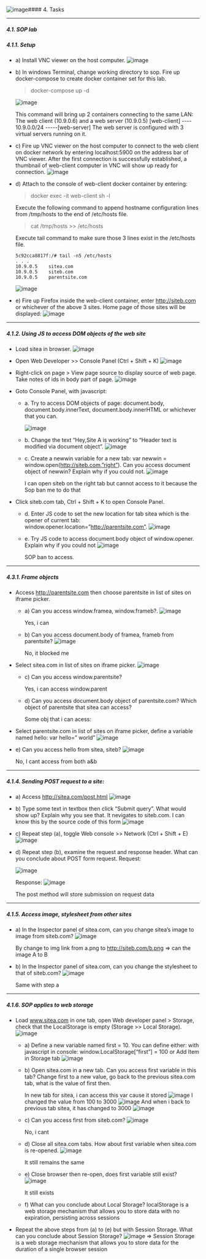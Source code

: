 ![image](https://github.com/user-attachments/assets/9e2d4a9a-70d3-4ab1-bb36-f53faa26c29d)#### 4. Tasks  
***
##### 4.1. SOP lab
##### 4.1.1. Setup 
* a) Install VNC viewer on the host computer.
  ![image](https://github.com/user-attachments/assets/f693f5ce-5ebf-4638-8fd0-e648a24e1e92)

* b) In windows Terminal, change working directory to sop. Fire up docker-compose to create docker 
container set for this lab.  
  > docker-compose up -d

  ![image](https://github.com/user-attachments/assets/f344a2aa-b52b-445f-9891-23bbc51838ab)

  This command will bring up 2 containers connecting to the same LAN: The web client (10.9.0.6) 
and a web server (10.9.0.5) 
[web-client] ---- 10.9.0.0/24 -----[web-server] 
The web server is configured with 3 virtual servers running on it.  
* c) Fire up VNC viewer on the host computer to connect to the web client on docker network by 
entering localhost:5900 on the address bar of VNC viewer. After the first connection is 
successfully established, a thumbnail of web-client computer in VNC will show up ready for 
connection.
  ![image](https://github.com/user-attachments/assets/34c9bb6d-dbed-4ab6-9c84-2d5ca7526945)

* d) Attach to the console of web-client docker container by entering: 
  > docker exec -it web-client sh -l
  
  Execute the following command to append hostname configuration lines from /tmp/hosts to the 
end of /etc/hosts file. 
  > cat /tmp/hosts  >> /etc/hosts

  Execute tail command to make sure those 3 lines exist in the /etc/hosts file.
  ``` 
  5c92cca8817f:/# tail -n5 /etc/hosts 
  . . . 
  10.9.0.5    sitea.com 
  10.9.0.5    siteb.com 
  10.9.0.5    parentsite.com
  ```
  ![image](https://github.com/user-attachments/assets/6fb2eaf9-17a6-4f45-ad2f-ac8d523b7cc0)

* e) Fire up Firefox inside the web-client container, enter http://siteb.com or whichever of the above 3 
sites. Home page of those sites will be displayed:
  ![image](https://github.com/user-attachments/assets/4d60a5d1-1731-43bd-b920-9011ddaef57b)
***
##### 4.1.2. Using JS to access DOM objects of the web site
* Load sitea in browser.
  ![image](https://github.com/user-attachments/assets/4be7b6a0-41d8-460a-8d30-4f2c8097cdd1)

* Open Web Developer >> Console Panel (Ctrl + Shift + K)
  ![image](https://github.com/user-attachments/assets/3a5fb223-5c6e-41ba-9f78-929da89d5872)

* Right-click on page > View page source to display source of web page. Take notes of ids in 
body part of page.
  ![image](https://github.com/user-attachments/assets/8720b2b8-05b1-4187-a72b-12d3709ffcc5)

* Goto Console Panel, with javascript:
  * a. Try to access DOM objects of page: document.body, document.body.innerText, 
document.body.innerHTML or whichever that you can.


    ![image](https://github.com/user-attachments/assets/19e190c5-59b1-436b-b153-de740d4f62e7)

  * b. Change the text “Hey,Site A is working” to “Header text is modified via document object”.
    ![image](https://github.com/user-attachments/assets/27926664-baa7-4e32-830b-726f2ebdca07)

  * c. Create a newwin variable for a new tab: 
var newwin = window.open(http://siteb.com,”right”). Can you access document object of 
newwin? Explain why if you could not.
    ![image](https://github.com/user-attachments/assets/56ad5113-d9b6-4c6f-9da1-b9328519aba8)

    I can open siteb on the right tab but cannot access to it because the Sop ban me to do that

* Click siteb.com tab, Ctrl + Shift + K to open Console Panel.
  * d. Enter JS code to set the new location for tab sitea which is the opener of current tab: 
window.opener.location=”http://parentsite.com”.
    ![image](https://github.com/user-attachments/assets/42373992-4daf-4982-ac4c-a6f096c13fe9)

  * e. Try JS code to access document.body object of window.opener. Explain why if you could not
    ![image](https://github.com/user-attachments/assets/527cfd7c-216f-4522-bf03-a691ee955343)

    SOP ban to access.
***
##### 4.3.1. Frame objects
* Access http://parentsite.com then choose parentsite in list of sites on iframe 
picker.
  * a) Can you access window.framea, window.frameb?.
    ![image](https://github.com/user-attachments/assets/2c2a3175-d821-454d-815d-4ab8250c2c07)

    Yes, i can

  * b) Can you access document.body of framea, frameb from parentsite?
    ![image](https://github.com/user-attachments/assets/b39178bf-1f2d-4181-ac8f-30aa2b01527a)


    No, it blocked me
* Select sitea.com in list of sites on iframe picker.
  ![image](https://github.com/user-attachments/assets/c6413789-1900-4ee4-9367-32e6c8be0dc5)

  * c) Can you access window.parentsite?

    Yes, i can access window.parent

  * d) Can you access document.body object of parentsite.com? Which object of parentsite that 
sitea can access?

    Some obj that i can acess:


*  Select parentsite.com in list of sites on iframe picker, define a variable named hello: var hello=” world”
  ![image](https://github.com/user-attachments/assets/62e9e58c-83c0-4957-aff0-80baab8c9de8)

  * e) Can you access hello from sitea, siteb?
    ![image](https://github.com/user-attachments/assets/f325670c-7858-4271-acde-4dd8da89d4e0)

    No, I cant access from both a&b

***
##### 4.1.4. Sending POST request to a site:
* a) Access http://sitea.com/post.html
  ![image](https://github.com/user-attachments/assets/f2a36d39-50c1-46c0-ad40-ddf03e637d30)

* b) Type some text in textbox then click  “Submit query”. What would show up? Explain why you see that.
  It nevigates to siteb.com. I can know this by the source code of this form
  ![image](https://github.com/user-attachments/assets/aced3e38-b8b0-4685-be18-272a1be15bad)

* c) Repeat step (a), toggle Web console >> Network (Ctrl + Shift + E)
  ![image](https://github.com/user-attachments/assets/3248b3be-9cf4-4bac-a558-79942a7e1e98)

* d) Repeat step (b), examine the request and response header. What can you conclude about POST form request.
  Request:

  ![image](https://github.com/user-attachments/assets/debf1031-50cc-4a27-a21c-7ccd8c8f7d7f)

  Response:
  ![image](https://github.com/user-attachments/assets/b707c64d-8a7b-4452-9b93-521544e0aeb7)

  
  The post method will store submission on request data
  

  
***
##### 4.1.5. Access image, stylesheet from other sites 
* a) In the Inspector panel of sitea.com, can you change sitea’s image to image from siteb.com?
  ![image](https://github.com/user-attachments/assets/303a3e7a-61b2-450d-9ea7-ee6947f3a0dd)

  By change to img link from a.png to http://siteb.com/b.png => can the image A to B

* b) In the Inspector panel of sitea.com, can you change the stylesheet to that of siteb.com?
  ![image](https://github.com/user-attachments/assets/9f638797-b7a9-40d1-b0e8-5df6f44d401e)

  Same with step a

***
##### 4.1.6. SOP applies to web storage 
* Load www.sitea.com in one tab, open Web developer panel > Storage, check that the 
LocalStorage is empty (Storage >> Local Storage).
![image](https://github.com/user-attachments/assets/c9cd262c-d3a3-474c-84f4-4c9c4bc56ff1)

  * a) Define a new variable named first = 10. You can define either: with javascript in console: window.LocalStorage[“first”] = 100 or Add Item in Storage tab
    ![image](https://github.com/user-attachments/assets/62287155-74af-4294-8247-4804f55485c6)

  * b) Open sitea.com in a new tab. Can you access first variable in this tab? Change first to a new value, go back to the previous sitea.com tab, what is the value of first then.
 
    
    In new tab for sitea, i can access this var cause it stored
    ![image](https://github.com/user-attachments/assets/043b25b7-a7cc-40b2-8281-e89b787d40b5)
    I changed the value from 100 to 3000
    ![image](https://github.com/user-attachments/assets/0bd6b9c9-227f-4124-aaa1-d9ad204704e9)
    And when i back to previous tab sitea, it has changed to 3000
    ![image](https://github.com/user-attachments/assets/6f1e2656-d788-4977-8eab-3cb4b24d4379)

  * c) Can you access first from siteb.com?
    ![image](https://github.com/user-attachments/assets/268f28e2-a013-4fea-8a3d-4a04b2eabb4e)

    No, i cant

  * d) Close all sitea.com tabs. How about first variable when sitea.com is re-opened.
    ![image](https://github.com/user-attachments/assets/cb339a1d-67d5-4ae7-be46-0fd0c43f78f0)

    It still remains the same

  * e) Close browser then re-open, does first variable still exist?
    ![image](https://github.com/user-attachments/assets/c44de566-ddf1-452d-89cd-9ca09c957b59)

    It still exists

  * f) What can you conclude about Local Storage?
    localStorage is a web storage mechanism that allows you to store data with no expiration, persisting across sessions
* Repeat the above steps from (a) to (e) but with Session Storage. What can you conclude about Session Storage?
  ![image](https://github.com/user-attachments/assets/182b2a3e-29a1-4fe1-bd01-52a4ef8258ac)
  => Session Storage is a web storage mechanism that allows you to store data for the duration of a single browser session
  

